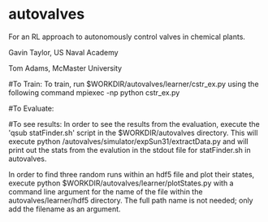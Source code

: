 # autovalves

For an RL approach to autonomously control valves in chemical plants.

Gavin Taylor, US Naval Academy

Tom Adams, McMaster University


#To Train:
To train, run $WORKDIR/autovalves/learner/cstr_ex.py using the following command
mpiexec -np <numprocs> python cstr_ex.py <learning rate> <timestep> <entropy> <value coefficent> 

#To Evaluate:

#To see results:
In order to see the results from the evaluation, execute the 'qsub statFinder.sh' script in the $WORKDIR/autovalves directory.  This will execute python /autovalves/simulator/expSun31/extractData.py and will print out the stats from the evalution in the stdout file for statFinder.sh in autovalves.

In order to find three random runs within an hdf5 file and plot their states, execute python $WORKDIR/autovalves/learner/plotStates.py with a command line argument for the name of the file within the autovalves/learner/hdf5 directory.  The full path name is not needed; only add the filename as an argument.


